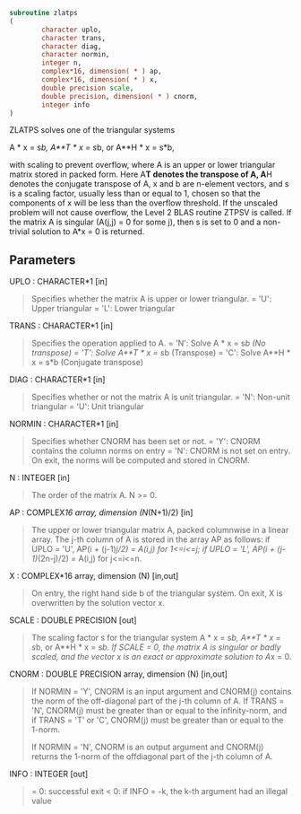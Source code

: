 ```fortran
subroutine zlatps
(
        character uplo,
        character trans,
        character diag,
        character normin,
        integer n,
        complex*16, dimension( * ) ap,
        complex*16, dimension( * ) x,
        double precision scale,
        double precision, dimension( * ) cnorm,
        integer info
)
```

ZLATPS solves one of the triangular systems

A * x = s*b,  A**T * x = s*b,  or  A**H * x = s*b,

with scaling to prevent overflow, where A is an upper or lower
triangular matrix stored in packed form.  Here A**T denotes the
transpose of A, A**H denotes the conjugate transpose of A, x and b
are n-element vectors, and s is a scaling factor, usually less than
or equal to 1, chosen so that the components of x will be less than
the overflow threshold.  If the unscaled problem will not cause
overflow, the Level 2 BLAS routine ZTPSV is called. If the matrix A
is singular (A(j,j) = 0 for some j), then s is set to 0 and a
non-trivial solution to A*x = 0 is returned.

## Parameters
UPLO : CHARACTER*1 [in]
> Specifies whether the matrix A is upper or lower triangular.
> = 'U':  Upper triangular
> = 'L':  Lower triangular

TRANS : CHARACTER*1 [in]
> Specifies the operation applied to A.
> = 'N':  Solve A * x = s*b     (No transpose)
> = 'T':  Solve A**T * x = s*b  (Transpose)
> = 'C':  Solve A**H * x = s*b  (Conjugate transpose)

DIAG : CHARACTER*1 [in]
> Specifies whether or not the matrix A is unit triangular.
> = 'N':  Non-unit triangular
> = 'U':  Unit triangular

NORMIN : CHARACTER*1 [in]
> Specifies whether CNORM has been set or not.
> = 'Y':  CNORM contains the column norms on entry
> = 'N':  CNORM is not set on entry.  On exit, the norms will
> be computed and stored in CNORM.

N : INTEGER [in]
> The order of the matrix A.  N >= 0.

AP : COMPLEX*16 array, dimension (N*(N+1)/2) [in]
> The upper or lower triangular matrix A, packed columnwise in
> a linear array.  The j-th column of A is stored in the array
> AP as follows:
> if UPLO = 'U', AP(i + (j-1)*j/2) = A(i,j) for 1<=i<=j;
> if UPLO = 'L', AP(i + (j-1)*(2n-j)/2) = A(i,j) for j<=i<=n.

X : COMPLEX*16 array, dimension (N) [in,out]
> On entry, the right hand side b of the triangular system.
> On exit, X is overwritten by the solution vector x.

SCALE : DOUBLE PRECISION [out]
> The scaling factor s for the triangular system
> A * x = s*b,  A**T * x = s*b,  or  A**H * x = s*b.
> If SCALE = 0, the matrix A is singular or badly scaled, and
> the vector x is an exact or approximate solution to A*x = 0.

CNORM : DOUBLE PRECISION array, dimension (N) [in,out]
> 
> If NORMIN = 'Y', CNORM is an input argument and CNORM(j)
> contains the norm of the off-diagonal part of the j-th column
> of A.  If TRANS = 'N', CNORM(j) must be greater than or equal
> to the infinity-norm, and if TRANS = 'T' or 'C', CNORM(j)
> must be greater than or equal to the 1-norm.
> 
> If NORMIN = 'N', CNORM is an output argument and CNORM(j)
> returns the 1-norm of the offdiagonal part of the j-th column
> of A.

INFO : INTEGER [out]
> = 0:  successful exit
> < 0:  if INFO = -k, the k-th argument had an illegal value
